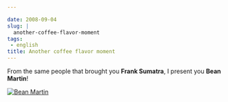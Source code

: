 ```yaml
---

date: 2008-09-04
slug: |
  another-coffee-flavor-moment
tags:
 - english
title: Another coffee flavor moment
---
```


From the same people that brought you **Frank Sumatra**, I present you
**Bean Martin**!

[![Bean
Martin](http://farm4.static.flickr.com/3245/2828328633_f2ee79f808.jpg)](http://www.flickr.com/photos/ogmaciel/2828328633/)
